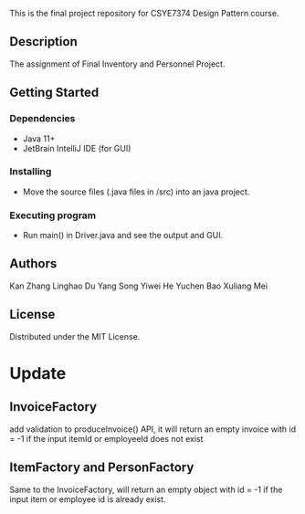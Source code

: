 This is the final project repository for CSYE7374 Design Pattern course.

## Description

The assignment of Final Inventory and Personnel Project.

## Getting Started

### Dependencies

* Java 11+
* JetBrain IntelliJ IDE (for GUI)

### Installing

* Move the source files (.java files in /src) into an java project.

### Executing program

* Run main() in Driver.java and see the output and GUI.

## Authors

Kan Zhang	Linghao Du	Yang Song	Yiwei He	Yuchen Bao	Xuliang Mei

## License

Distributed under the MIT License.


# Update

## InvoiceFactory
add validation to produceInvoice() API, it will return an empty invoice 
with id = -1 if the input itemId or employeeId does not exist

## ItemFactory and PersonFactory
Same to the InvoiceFactory, will return an empty object with id = -1 if the
input item or employee id is already exist.